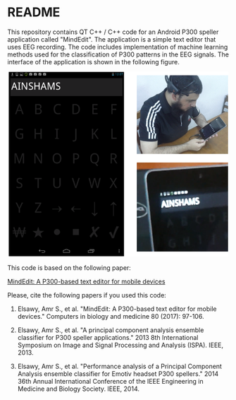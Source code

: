 # README

This repository contains QT C++ / C++ code for an Android P300 speller application called "MindEdit". The application is a simple text editor that uses EEG recording. The code includes implementation of machine learning methods used for the classification of P300 patterns in the EEG signals. The interface of the application is shown in the following figure.

<p align="center">
<img src="interface.png" width="500">
</p>

This code is based on the following paper:

[MindEdit: A P300-based text editor for mobile devices](https://www.sciencedirect.com/science/article/abs/pii/S0010482516303092)

Please, cite the following papers if you used this code:

1. Elsawy, Amr S., et al. "MindEdit: A P300-based text editor for mobile devices." Computers in biology and medicine 80 (2017): 97-106.

2. Elsawy, Amr S., et al. "A principal component analysis ensemble classifier for P300 speller applications." 2013 8th International Symposium on Image and Signal Processing and Analysis (ISPA). IEEE, 2013.

3. Elsawy, Amr S., et al. "Performance analysis of a Principal Component Analysis ensemble classifier for Emotiv headset P300 spellers." 2014 36th Annual International Conference of the IEEE Engineering in Medicine and Biology Society. IEEE, 2014.